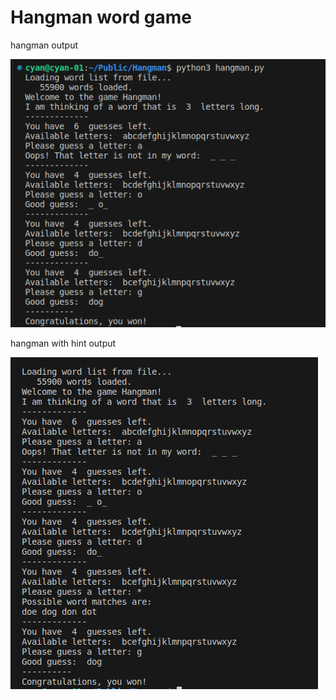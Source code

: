 # Hangman word game


hangman output

![alt text](<Screenshot from 2024-02-07 13-41-47.png>)

hangman with hint output

![alt text](<Screenshot from 2024-02-07 13-44-49.png>)